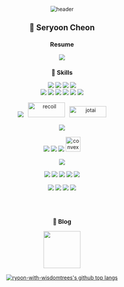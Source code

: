 <div align="center">

  ![header](https://capsule-render.vercel.app/api?type=waving&color=auto&height=200&section=header&text=Ryoon.with.wisdomtrees✨&fontSize=48)

</div>

<div align="center">

  ## 🙋 Seryoon Cheon

  ### Resume

  <a href="https://seryoon-bibana-cheon.vercel.app/resume">
    <img src="https://img.shields.io/badge/Notion-000000?style=flat-square&logo=Notion&logoColor=white&link=https://seryoon-bibana-cheon.vercel.app/resume"/>
  </a>

</div>

<div align="center">

  ### 📕 Skills

<div>
  <img src="https://img.shields.io/badge/JavaScript-F7DF1E?style=for-the-badge&logo=javascript&logoColor=black" />
  <img src="https://img.shields.io/badge/TypeScript-007ACC?style=for-the-badge&logo=typescript&logoColor=white" />
  <img src="https://img.shields.io/badge/React-20232A?style=for-the-badge&logo=react&logoColor=61DAFB" />
  <img src="https://img.shields.io/badge/Node.js-43853D?style=for-the-badge&logo=node.js&logoColor=white" />
</div>
<div>
  <img src="https://img.shields.io/badge/Java-ED8B00?style=for-the-badge&logo=openjdk&logoColor=white" />
  <img src="https://img.shields.io/badge/Python-3776AB?style=for-the-badge&logo=python&logoColor=white" />
  <img src="https://img.shields.io/badge/jQuery-0769AD?style=for-the-badge&logo=jquery&logoColor=white" />
  <img src="https://img.shields.io/badge/HTML5-E34F26?style=for-the-badge&logo=html5&logoColor=white" />
  <img src="https://img.shields.io/badge/CSS3-1572B6?style=for-the-badge&logo=css3&logoColor=white" />
  <img src="https://img.shields.io/badge/Sass-CC6699?style=for-the-badge&logo=sass&logoColor=white" />
</div>
</br>

<div align="center">
  <img src="https://img.shields.io/badge/Redux-593D88?style=for-the-badge&logo=redux&logoColor=white" /> &nbsp;
<img src="https://recoiljs.org/ko/img/logo.svg" width="100" height="40" alt="recoil" /> &nbsp;
  <img src="https://seeklogo.com/images/J/jotai-logo-166D85BB22-seeklogo.com.png" width="100" height="30" alt="jotai" />
</div>
  </br>
<div>
  <img src="https://img.shields.io/badge/Spring-6DB33F?style=for-the-badge&logo=spring&logoColor=white" />
</div>
  </br>
<div>
  <img src="https://img.shields.io/badge/MySQL-00000F?style=for-the-badge&logo=mysql&logoColor=white" />
  <img src="https://img.shields.io/badge/MongoDB-4EA94B?style=for-the-badge&logo=mongodb&logoColor=white" />
  <img src="https://img.shields.io/badge/Oracle-F80000?style=for-the-badge&logo=Oracle&logoColor=white" />
    <img src="https://github.com/ryoon-with-wisdomtrees/ryoon-with-wisdomtrees/assets/53728519/4d48c1bc-03a4-495b-9cce-fb26080a842d" height="40" alt="convex"  />
</div> 
    </br>
<div>
 <img src="https://img.shields.io/badge/React_Native-20232A?style=for-the-badge&logo=react&logoColor=61DAFB" />
</div>
    </br>
<div>
  <img src="https://img.shields.io/badge/Tailwind_CSS-38B2AC?style=for-the-badge&logo=tailwind-css&logoColor=white" />
  <img src="https://img.shields.io/badge/styled--components-DB7093?style=for-the-badge&logo=styled-components&logoColor=white" />
  <img src="https://img.shields.io/badge/Material--UI-0081CB?style=for-the-badge&logo=material-" />
  <img src="https://img.shields.io/badge/Figma-F24E1E?style=for-the-badge&logo=figma&logoColor=white" />
  <img src="https://img.shields.io/badge/Canva-%2300C4CC.svg?&style=for-the-badge&logo=Canva&logoColor=white" />
</div>
  </br>
<div>
  <img src="https://img.shields.io/badge/Heroku-430098?style=for-the-badge&logo=heroku&logoColor=white" />
  <img src="https://img.shields.io/badge/Vercel-000000?style=for-the-badge&logo=vercel&logoColor=white" />
  <img src="https://img.shields.io/badge/Amazon_AWS-232F3E?style=for-the-badge&logo=amazon-aws&logoColor=white" />
  <img src="https://img.shields.io/badge/Google_Cloud-4285F4?style=for-the-badge&logo=google-cloud&logoColor=white" />
</div>

  </br>  </br>

<div align="center">

  ### 📝 Blog

  <a href="https://seryoon-bibana-cheon.vercel.app/">
    <img width="100" height="100" src="https://www.notion.so/image/https%3A%2F%2Fprod-files-secure.s3.us-west-2.amazonaws.com%2F056ff9f5-a9ef-486f-8acb-9eef51d06a2d%2F5c50f2a3-2565-4736-a990-e5299647e88c%2Fnotion-avatar.png?table=block&id=3cd9ce9f-dd74-46df-8d1d-c55690d1ec77&t=3cd9ce9f-dd74-46df-8d1d-c55690d1ec77?style=flat-square&link=https://seryoon-bibana-cheon.vercel.app/"/>
  </a>

</div>

<br>

<div align="center">
  <a href="https://github.com/anuraghazra/github-readme-stats">
    <img align="center" src="https://github-readme-stats.anuraghazra1.vercel.app/api/top-langs/?username=ryoon-with-wisdomtrees&layout=compact" alt="ryoon-with-wisdomtrees's github top langs" />
  </a>  
<div>
